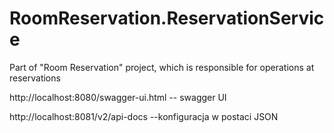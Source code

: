 # RoomReservation.ReservationService
Part of "Room Reservation" project, which is responsible for operations at reservations

http://localhost:8080/swagger-ui.html -- swagger UI

http://localhost:8081/v2/api-docs --konfiguracja w postaci JSON